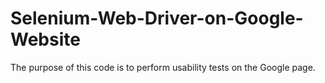 # Selenium-Web-Driver-on-Google-Website
The purpose of this code is to perform usability tests on the Google page.
